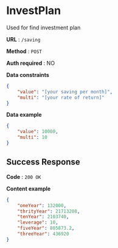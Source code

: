 # InvestPlan

Used for find investment plan

**URL** : `/saving`

**Method** : `POST`

**Auth required** : NO

**Data constraints**

```json
{
    "value": "[your saving per month]",
    "multi": "[your rate of return]"
}
```

**Data example**

```json
{
    "value": 10000,
    "multi": 10
}
```

## Success Response

**Code** : `200 OK`

**Content example**

```json
{
    "oneYear": 132000,
    "thrityYear": 21713208,
    "tenYear": 2103740,
    "leverage": 10,
    "fiveYear": 805873.2,
    "threeYear": 436920
}
```
